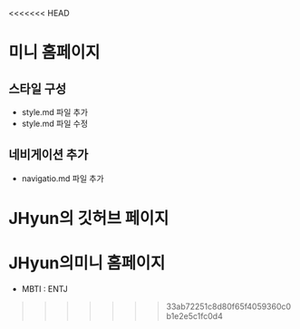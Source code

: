 <<<<<<< HEAD
# 미니 홈페이지

## 스타일 구성
- style.md 파일 추가
- style.md 파일 수정

## 네비게이션 추가
- navigatio.md 파일 추가

JHyun의 깃허브 페이지
=======
# JHyun의미니 홈페이지
- MBTI : ENTJ
>>>>>>> 33ab72251c8d80f65f4059360c0b1e2e5c1fc0d4
